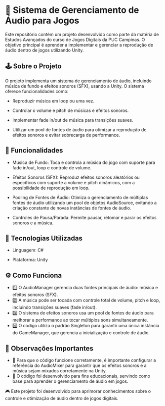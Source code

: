 # 📢 Sistema de Gerenciamento de Áudio para Jogos
Este repositório contém um projeto desenvolvido como parte da matéria de Estudos Avançados do curso de Jogos Digitais da PUC Campinas. O objetivo principal é aprender a implementar e gerenciar a reprodução de áudio dentro de jogos utilizando Unity.

## 🕹️ Sobre o Projeto
O projeto implementa um sistema de gerenciamento de áudio, incluindo música de fundo e efeitos sonoros (SFX), usando a Unity. O sistema oferece funcionalidades como:

- Reproduzir música em loop ou uma vez.

- Controlar o volume e pitch de músicas e efeitos sonoros.

- Implementar fade in/out de música para transições suaves.

- Utilizar um pool de fontes de áudio para otimizar a reprodução de efeitos sonoros e evitar sobrecarga de performance.

## 🎵 Funcionalidades

- Música de Fundo: Toca e controla a música do jogo com suporte para fade in/out, loop e controle de volume.

- Efeitos Sonoros (SFX): Reproduz efeitos sonoros aleatórios ou específicos com suporte a volume e pitch dinâmicos, com a possibilidade de reprodução em loop.

- Pooling de Fontes de Áudio: Otimiza o gerenciamento de múltiplas fontes de áudio utilizando um pool de objetos AudioSource, evitando a criação constante de novas instâncias de fontes de áudio.

- Controles de Pausa/Parada: Permite pausar, retomar e parar os efeitos sonoros e a música.

## 🚀 Tecnologias Utilizadas

- Linguagem: C#

- Plataforma: Unity

## ⚙️ Como Funciona
- 1️⃣ O AudioManager gerencia duas fontes principais de áudio: música e efeitos sonoros (SFX).
- 2️⃣ A música pode ser tocada com controle total de volume, pitch e loop, incluindo transições suaves (fade in/out).
- 3️⃣ O sistema de efeitos sonoros usa um pool de fontes de áudio para melhorar a performance ao tocar múltiplos sons simultaneamente.
- 4️⃣ O código utiliza o padrão Singleton para garantir uma única instância do GameManager, que gerencia a inicialização e controle de áudio.

## 📌 Observações Importantes
- 🔹 Para que o código funcione corretamente, é importante configurar a referência do AudioMixer para garantir que os efeitos sonoros e a música sejam mixados corretamente na Unity.
- 🔹 O código foi desenvolvido para fins educacionais, servindo como base para aprender o gerenciamento de áudio em jogos.

🎮 Este projeto foi desenvolvido para aprimorar conhecimentos sobre o controle e otimização de áudio dentro de jogos digitais.
